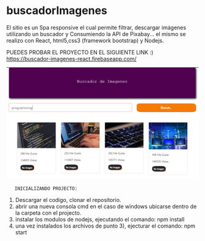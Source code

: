 # buscadorImagenes
El sitio es un Spa responsive el cual permite filtrar, descargar imágenes utilizando un buscador y  Consumiendo la API de Pixabay... el mismo se realizo con React, html5,css3 (framework bootstrap) y Nodejs.


PUEDES PROBAR EL PROYECTO EN EL SIGUIENTE LINK :)
https://buscador-imagenes-react.firebaseapp.com/


![Screenshot](screenshot.png)


       INICIALIZANDO PROJECTO:
 1) Descargar el codigo, clonar el repositorio.
 2) abrir una nueva consola cmd en el caso de windows ubicarse dentro de la carpeta con el projecto.
 3) instalar los modulos de nodejs, ejecutando el comando: npm install
 4) una vez instalados los archivos de punto 3), ejecturar el comando: npm start 

